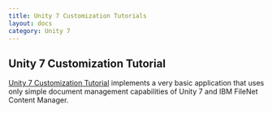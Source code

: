 ```yaml
---
title: Unity 7 Customization Tutorials
layout: docs
category: Unity 7
---
```

## Unity 7 Customization Tutorial 

[Unity 7 Customization Tutorial](https://intellectivelab.github.io/u7-samples-crm-app/) implements a very basic application that uses only simple document management capabilities of 
Unity 7 and IBM FileNet Content Manager.
